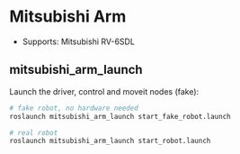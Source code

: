# Mitsubishi Arm

 * Supports: Mitsubishi RV-6SDL

## mitsubishi_arm_launch


Launch the driver, control and moveit nodes (fake):

```sh
# fake robot, no hardware needed
roslaunch mitsubishi_arm_launch start_fake_robot.launch

# real robot
roslaunch mitsubishi_arm_launch start_robot.launch
```


